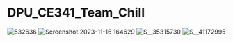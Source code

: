 # DPU_CE341_Team_Chill
![532636](https://github.com/SmokeWeed365/DPU_CE341_Team_Chill/assets/142973142/46c2ebe7-1ac4-4ac8-8fb1-a9c4fb44f303)
![Screenshot 2023-11-16 164629](https://github.com/SmokeWeed365/DPU_CE341_Team_Chill/assets/142973142/25caeb4e-7116-46f7-8b81-4340bb69446a)
![S__35315730](https://github.com/SmokeWeed365/DPU_CE341_Team_Chill/assets/142973142/0c93b725-1c77-49ca-9690-ecb3ed40288d)
![S__41172995](https://github.com/SmokeWeed365/DPU_CE341_Team_Chill/assets/142973142/3c50a0e5-302d-44cb-b340-176f5d82b03b)
